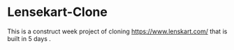 # Lensekart-Clone
This is a construct week project of cloning https://www.lenskart.com/ that is built in 5 days .
